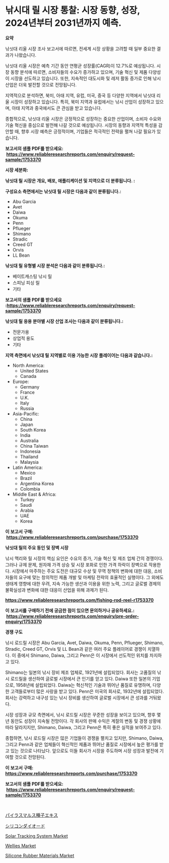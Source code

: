 <p><h1>낚시대 릴 시장 통찰: 시장 동향, 성장, 2024년부터 2031년까지 예측.</h1></p><p><strong>요약</strong></p>
<p><p>낚싯대 리울 시장 조사 보고서에 따르면, 전세계 시장 상황을 고려할 때 일부 중요한 결과가 나왔습니다. </p><p>낚싯대 리울 시장은 예측 기간 동안 연평균 성장률(CAGR)이 12.7%로 예상됩니다. 시장 동향 분석에 따르면, 소비자들의 수요가 증가하고 있으며, 기술 혁신 및 제품 다양성이 시장을 선도하고 있습니다. 또한, 지속적인 대도시화 및 레저 활동 증가로 인해 낚시 산업은 더욱 발전할 것으로 전망됩니다.</p><p>지역적으로 분석하면, 북미, 아태 지역, 유럽, 미국, 중국 등 다양한 지역에서 낚싯대 리울 시장이 성장하고 있습니다. 특히, 북미 지역과 유럽에서는 낚시 산업이 성장하고 있으며, 아태 지역과 중국에서도 큰 관심을 받고 있습니다.</p><p>종합적으로, 낚싯대 리울 시장은 긍정적으로 성장하는 중요한 산업이며, 소비자 수요와 기술 혁신을 중심으로 발전해 나갈 것으로 예상됩니다. 시장의 동향과 지역적 특성을 감안할 때, 향후 시장 예측은 긍정적이며, 기업들은 적극적인 전략을 펼쳐 나갈 필요가 있습니다.</p></p>
<p><strong>보고서의 샘플 PDF를 받으세요: &nbsp;<a href="https://www.reliableresearchreports.com/enquiry/request-sample/1753370">https://www.reliableresearchreports.com/enquiry/request-sample/1753370</a></strong></p>
<p><strong>시장 세분화:</strong></p>
<p><strong> 낚싯대 릴 시장은 개요, 배포, 애플리케이션 및 지역으로 더 분류됩니다. :</strong></p>
<p><strong>구성요소 측면에서는 낚싯대 릴 시장은 다음과 같이 분류됩니다.:</strong></p>
<p><ul><li>Abu Garcia</li><li>Avet</li><li>Daiwa</li><li>Okuma</li><li>Penn</li><li>Pflueger</li><li>Shimano</li><li>Stradic</li><li>Creed GT</li><li>Orvis</li><li>LL Bean</li></ul></p>
<p><strong> 낚싯대 릴 유형별 시장 분석은 다음과 같이 분류됩니다.:</strong></p>
<p><ul><li>베이트캐스팅 낚시 릴</li><li>스피닝 피싱 릴</li><li>기타</li></ul></p>
<p><strong>보고서의 샘플 PDF를 받으세요 :<a href="https://www.reliableresearchreports.com/enquiry/request-sample/1753370">https://www.reliableresearchreports.com/enquiry/request-sample/1753370</a></strong></p>
<p><strong> 낚싯대 릴 응용 분야별 시장 산업 조사는 다음과 같이 분류됩니다.:</strong></p>
<p><ul><li>전문가용</li><li>상업적 용도</li><li>기타</li></ul></p>
<p><strong>지역 측면에서 낚싯대 릴 지역별로 이용 가능한 시장 플레이어는 다음과 같습니다.:</strong></p>
<p><ul>
    <li>
        North America:
        <ul>
            <li>United States</li>
            <li>Canada</li>
        </ul>
    </li>
    <li>
        Europe:
        <ul>
            <li>Germany</li>
            <li>France</li>
            <li>U.K.</li>
            <li>Italy</li>
            <li>Russia</li>
        </ul>
    </li>
    <li>
        Asia-Pacific:
        <ul>
            <li>China</li>
            <li>Japan</li>
            <li>South Korea</li>
            <li>India</li>
            <li>Australia</li>
            <li>China Taiwan</li>
            <li>Indonesia</li>
            <li>Thailand</li>
            <li>Malaysia</li>
        </ul>
    </li>
    <li>
        Latin America:
        <ul>
            <li>Mexico</li>
            <li>Brazil</li>
            <li>Argentina Korea</li>
            <li>Colombia</li>
        </ul>
    </li>
    <li>
        Middle East & Africa:
        <ul>
            <li>Turkey</li>
            <li>Saudi</li>
            <li>Arabia</li>
            <li>UAE</li>
            <li>Korea</li>
        </ul>
    </li>
    </ul></p>
<p><strong>이 보고서 구매: &nbsp;<a href="https://www.reliableresearchreports.com/purchase/1753370">https://www.reliableresearchreports.com/purchase/1753370</a></strong></p>
<p><strong>낚싯대 릴의 주요 동인 및 장벽 시장</strong></p>
<p><p>낚시 맥리와 릴 시장의 핵심 요인은 수요의 증가, 기술 혁신 및 제조 업체 간의 경쟁이다. 그러나 규제 문제, 원자재 가격 상승 및 시장 포화로 인한 가격 하락이 장벽으로 작용한다. 시장에서 마주하는 주요 도전은 대규모 수상 및 무역 정책의 변화에 대한 대응, 소비자들의 요구에 맞는 창의적인 제품 개발 및 마케팅 전략의 효율적인 실행이다. 그 외에도 생태계 영향에 대한 우려, 지속 가능한 생산과 이용을 위한 노력, 그리고 글로벌 경제의 불확실성과 변화에 대한 대응이 산업을 위해 과제가 된다.</p></p>
<p><strong><a href="https://www.reliableresearchreports.com/fishing-rod-reel-r1753370">https://www.reliableresearchreports.com/fishing-rod-reel-r1753370</a></strong></p>
<p><strong>이 보고서를 구매하기 전에 궁금한 점이 있으면 문의하거나 공유하세요.: &nbsp;<a href="https://www.reliableresearchreports.com/enquiry/pre-order-enquiry/1753370">https://www.reliableresearchreports.com/enquiry/pre-order-enquiry/1753370</a></strong></p>
<p><strong>경쟁 구도</strong></p>
<p><p>낚시 로드릴 시장은 Abu Garcia, Avet, Daiwa, Okuma, Penn, Pflueger, Shimano, Stradic, Creed GT, Orvis 및 LL Bean과 같은 여러 주요 플레이어로 경쟁이 치열하다. 이 중에서 Shimano, Daiwa, 그리고 Penn은 이 시장에서 선도적인 위치를 차지하고 있다.</p><p>Shimano는 일본의 낚시 장비 제조 업체로, 1921년에 설립되었다. 회사는 고품질의 낚시 로드릴을 생산하여 글로벌 시장에서 큰 인기를 얻고 있다. Daiwa 또한 일본의 기업으로, 1958년에 설립되었다. Daiwa는 혁신적인 기술과 뛰어난 품질로 유명하며, 다양한 고객들로부터 많은 사랑을 받고 있다. Penn은 미국의 회사로, 1932년에 설립되었다. 회사는 강력하고 내구성 있는 낚시 장비를 생산하여 글로벌 시장에서 큰 성과를 거둬왔다.</p><p>시장 성장과 규모 측면에서, 낚시 로드릴 시장은 꾸준한 성장을 보이고 있으며, 향후 몇 년 동안도 성장이 지속될 전망이다. 각 회사의 판매 수익은 계절의 변동 및 경쟁 상황에 따라 달라지지만, Shimano, Daiwa, 그리고 Penn은 특히 좋은 실적을 보여주고 있다.</p><p>종합하면, 낚시 로드릴 시장은 많은 기업들이 경쟁을 펼치고 있지만, Shimano, Daiwa, 그리고 Penn과 같은 업체들이 혁신적인 제품과 뛰어난 품질로 시장에서 높은 평가를 받고 있는 것으로 나타났다. 앞으로도 이들 회사가 시장을 주도하며 시장 성장과 발전에 기여할 것으로 전망된다.</p></p>
<p><strong>이 보고서 구매: &nbsp; <a href="https://www.reliableresearchreports.com/purchase/1753370">https://www.reliableresearchreports.com/purchase/1753370</a></strong></p>
<p><strong>보고서의 샘플 PDF를 받으세요: &nbsp;<a href="https://www.reliableresearchreports.com/enquiry/request-sample/1753370">https://www.reliableresearchreports.com/enquiry/request-sample/1753370</a></strong><strong></strong></p>
<p>&nbsp;</p>
<p><p><a href="https://github.com/zjkmgcs938405/Market-Research-Report-List-1/blob/main/761946728122.md">パイラスマルス種子エキス</a></p><p><a href="https://github.com/mohamedbakry57/Market-Research-Report-List-3/blob/main/348119528121.md">シリコンダイオード</a></p><p><a href="https://view.publitas.com/reportprime-1/solar-tracking-system-market-size-and-market-trends-complete-industry-overview-2024-to-2031/">Solar Tracking System Market</a></p><p><a href="https://www.linkedin.com/pulse/wellies-market-size-examines-its-scope-primary-focus-growth-gnoge?trackingId=lHXcI70Hem71CcOQBF0nSQ%3D%3D">Wellies Market</a></p><p><a href="https://www.linkedin.com/pulse/silicone-rubber-materials-market-size-examines-its-scope-npvze?trackingId=awJin2kxaTcdIqupY2m1Cg%3D%3D">Silicone Rubber Materials Market</a></p></p>